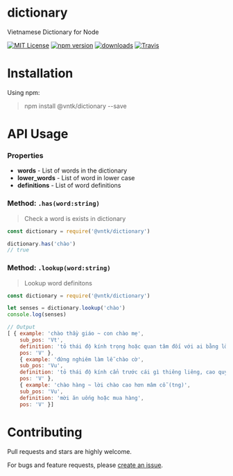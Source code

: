 # dictionary

Vietnamese Dictionary for Node

[![MIT License](https://img.shields.io/badge/license-MIT_License-green.svg?style=flat-square)](./LICENSE)
[![npm version](https://img.shields.io/npm/v/@vntk/dictionary.svg?style=flat)](https://www.npmjs.com/package/@vntk/dictionary)
[![downloads](https://img.shields.io/npm/dm/@vntk/dictionary.svg)](https://www.npmjs.com/package/@vntk/dictionary)
[![Travis](https://travis-ci.org/vntk/dictionary.svg?branch=master)](https://travis-ci.org/vntk/dictionary)


# Installation

Using npm:

> npm install @vntk/dictionary --save

# API Usage

### Properties

* **words** - List of words in the dictionary
* **lower_words** - List of word in lower case
* **definitions** - List of word definitions

### Method: `.has(word:string)`

> Check a word is exists in dictionary

```js
const dictionary = require('@vntk/dictionary')

dictionary.has('chào')
// true
```

### Method: `.lookup(word:string)`

> Lookup word definitons

```js
const dictionary = require('@vntk/dictionary')

let senses = dictionary.lookup('chào')
console.log(senses)

// Output
[ { example: 'chào thầy giáo ~ con chào mẹ',
    sub_pos: 'Vt',
    definition: 'tỏ thái độ kính trọng hoặc quan tâm đối với ai bằng lời nói hay cử chỉ, khi gặp nhau hoặc khi từ biệt',
    pos: 'V' },
    { example: 'đứng nghiêm làm lễ chào cờ',
    sub_pos: 'Vu',
    definition: 'tỏ thái độ kính cẩn trước cái gì thiêng liêng, cao quý',
    pos: 'V' },
    { example: 'chào hàng ~ lời chào cao hơn mâm cỗ (tng)',
    sub_pos: 'Vu',
    definition: 'mời ăn uống hoặc mua hàng',
    pos: 'V' }]
```

# Contributing

Pull requests and stars are highly welcome.

For bugs and feature requests, please [create an issue](https://github.com/vntk/dictionary/issues/new).
